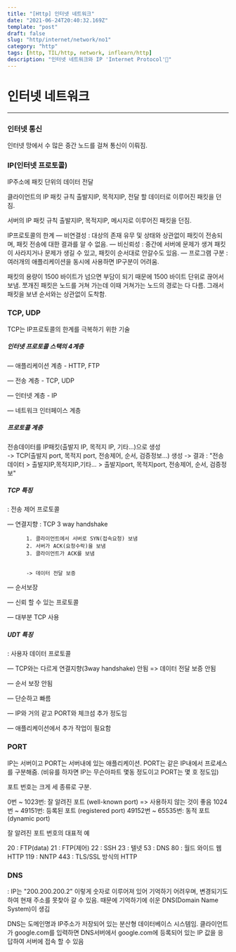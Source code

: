 ```yaml
---
title: "[Http] 인터넷 네트워크"
date: "2021-06-24T20:40:32.169Z"
template: "post"
draft: false
slug: "http/internet/network/no1"
category: "http"
tags: [http, TIL/http, network, inflearn/http]
description: "인터넷 네트워크와 IP 'Internet Protocol'"
---
```


# 인터넷 네트워크
- - - - 

### 인터넷 통신

인터넷 망에서 수 많은 중간 노드를 걸쳐 통신이 이뤄짐.



### IP(인터넷 프로토콜)

IP주소에 패킷 단위의 데이터 전달

클라이언트의 IP 패킷 규칙
출발지IP, 목적지IP, 전달 할 데이터로 이루어진 패킷을 던짐.

서버의 IP 패킷 규칙
출발지IP, 목적지IP, 메시지로 이루어진 패킷을 던짐.


IP프로토콜의 한계
— 비연결성 : 대상의 존재 유무 및 상태와 상관없이 패킷이 전송되며, 패킷 전송에 대한 결과를 알 수 없음.
— 비신뢰성 : 중간에 서버에 문제가 생겨 패킷이 사라지거나 문제가 생길 수 있고, 패킷이 순서대로 안갈수도 있음.
— 프로그램 구분 : 여러개의 애플리케이션을 동시에 사용하면 IP구분이 어려움.


패킷의 용량이 1500 바이트가 넘으면 부담이 되기 때문에 1500 바이트 단위로 끊어서 보냄.
쪼개진 패킷은 노드를 거쳐 가는데 이때 거쳐가는 노드의 경로는 다 다름.
그래서 패킷을 보낸 순서와는 상관없이 도착함.



### TCP, UDP

TCP는 IP프로토콜의 한계를 극복하기 위한 기술



##### 인터넷 프로토콜 스택의 4계층


— 애플리케이션 계층 - HTTP, FTP

— 전송 계층 - TCP, UDP

— 인터넷 계층 - IP

— 네트워크 인터페이스 계층


##### 프로토콜 계층

전송데이터를 IP패킷(출발지 IP, 목적지 IP, 기타...)으로 생성  
-> TCP(출발지 port, 목적지 port, 전송제어, 순서, 검증정보...) 생성
-> 결과 : "전송데이터 > 출발지IP,목적지IP,기타... > 출발지port, 목적지port, 전송제어, 순서, 검증정보"


##### TCP 특징

: 전송 제어 프로토콜 

— 연결지향 : TCP 3 way handshake 
          
          1. 클라이언트에서 서버로 SYN(접속요청) 보냄
          2. 서버가 ACK(요청수락)을 보냄
          3. 클라이언트가 ACK를 보냄


          -> 데이터 전달 보증

— 순서보장

— 신뢰 할 수 있는 프로토콜

— 대부분 TCP 사용


##### UDT 특징

: 사용자 데이터 프로토콜

— TCP와는 다르게 연결지향(3way handshake) 안됨 => 데이터 전달 보증 안됨

— 순서 보장 안됨

— 단순하고 빠름

— IP와 거의 같고 PORT와  체크섬 추가 정도임

— 애플리케이션에서 추가 작업이 필요함




### PORT

IP는 서버이고 PORT는 서버내에 있는 애플리케이션.
PORT는 같은 IP내에서 프로세스를 구분해줌.
(비유를 하자면 IP는 무슨아파트 몇동 정도이고 PORT는 몇 호 정도임)


포트 번호는 크게 세 종류로 구분.

0번 ~ 1023번: 잘 알려진 포트 (well-known port)  => 사용하지 않는 것이 좋음
1024번 ~ 49151번: 등록된 포트 (registered port)
49152번 ~ 65535번: 동적 포트 (dynamic port)

잘 알려진 포트 번호의 대표적 예

20 : FTP(data)
21 : FTP(제어)
22 : SSH
23 : 텔넷
53 : DNS
80 : 월드 와이드 웹 HTTP
119 : NNTP
443 : TLS/SSL 방식의 HTTP



### DNS

: IP는 \"200.200.200.2\" 이렇게 숫자로 이루어져 있어 기억하기 어려우며, 변경되기도하여 현재 주소를 못찾아 갈 수 있음.
  때문에 기억하기에 쉬운 DNS(Domain Name System)이 생김
  
  
  DNS는 도메인명과 IP주소가 저장되어 있는 분산형 데이터베이스 시스템임.
  클라이언트가 google.com를 입력하면 DNS서버에서 google.com에 등록되어 있는 IP 값을 응답하여 서버에 접속 할 수 있음

